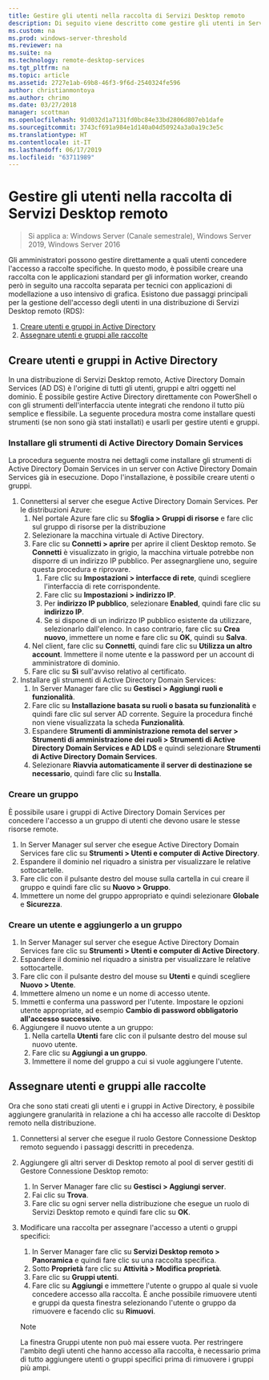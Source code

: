 ```yaml
---
title: Gestire gli utenti nella raccolta di Servizi Desktop remoto
description: Di seguito viene descritto come gestire gli utenti in Servizi Desktop remoto.
ms.custom: na
ms.prod: windows-server-threshold
ms.reviewer: na
ms.suite: na
ms.technology: remote-desktop-services
ms.tgt_pltfrm: na
ms.topic: article
ms.assetid: 2727e1ab-69b8-46f3-9f6d-2540324fe596
author: christianmontoya
ms.author: chrimo
ms.date: 03/27/2018
manager: scottman
ms.openlocfilehash: 91d032d1a7131fd0bc84e33bd2806d807eb1dafe
ms.sourcegitcommit: 3743cf691a984e1d140a04d50924a3a0a19c3e5c
ms.translationtype: HT
ms.contentlocale: it-IT
ms.lasthandoff: 06/17/2019
ms.locfileid: "63711989"
---
```

# <a name="manage-users-in-your-rds-collection"></a>Gestire gli utenti nella raccolta di Servizi Desktop remoto

>Si applica a: Windows Server (Canale semestrale), Windows Server 2019, Windows Server 2016

Gli amministratori possono gestire direttamente a quali utenti concedere l'accesso a raccolte specifiche. In questo modo, è possibile creare una raccolta con le applicazioni standard per gli information worker, creando però in seguito una raccolta separata per tecnici con applicazioni di modellazione a uso intensivo di grafica. Esistono due passaggi principali per la gestione dell'accesso degli utenti in una distribuzione di Servizi Desktop remoto (RDS):

1.  [Creare utenti e gruppi in Active Directory](#create-your-users-and-groups-in-active-directory)
2.  [Assegnare utenti e gruppi alle raccolte](#assign-users-and-groups-to-collections)


## <a name="create-your-users-and-groups-in-active-directory"></a>Creare utenti e gruppi in Active Directory

In una distribuzione di Servizi Desktop remoto, Active Directory Domain Services (AD DS) è l'origine di tutti gli utenti, gruppi e altri oggetti nel dominio. È possibile gestire Active Directory direttamente con PowerShell o con gli strumenti dell'interfaccia utente integrati che rendono il tutto più semplice e flessibile. La seguente procedura mostra come installare questi strumenti (se non sono già stati installati) e usarli per gestire utenti e gruppi.

### <a name="install-ad-ds-tools"></a>Installare gli strumenti di Active Directory Domain Services

La procedura seguente mostra nei dettagli come installare gli strumenti di Active Directory Domain Services in un server con Active Directory Domain Services già in esecuzione. Dopo l'installazione, è possibile creare utenti o gruppi.

1. Connettersi al server che esegue Active Directory Domain Services. Per le distribuzioni Azure:
   1. Nel portale Azure fare clic su **Sfoglia > Gruppi di risorse** e fare clic sul gruppo di risorse per la distribuzione
   2. Selezionare la macchina virtuale di Active Directory.
   3. Fare clic su **Connetti > aprire** per aprire il client Desktop remoto. Se **Connetti** è visualizzato in grigio, la macchina virtuale potrebbe non disporre di un indirizzo IP pubblico. Per assegnargliene uno, seguire questa procedura e riprovare.
      1. Fare clic su **Impostazioni > interfacce di rete**, quindi scegliere l'interfaccia di rete corrispondente.
      2. Fare clic su **Impostazioni > indirizzo IP**.
      3. Per **indirizzo IP pubblico**, selezionare **Enabled**, quindi fare clic su **indirizzo IP**.
      4. Se si dispone di un indirizzo IP pubblico esistente da utilizzare, selezionarlo dall'elenco. In caso contrario, fare clic su **Crea nuovo**, immettere un nome e fare clic su **OK**, quindi su **Salva**.
   4. Nel client, fare clic su **Connetti**, quindi fare clic su **Utilizza un altro account**. Immettere il nome utente e la password per un account di amministratore di dominio.
   5. Fare clic su **Sì** sull'avviso relativo al certificato.
2. Installare gli strumenti di Active Directory Domain Services:
   1. In Server Manager fare clic su **Gestisci > Aggiungi ruoli e funzionalità**.
   2. Fare clic su **Installazione basata su ruoli o basata su funzionalità** e quindi fare clic sul server AD corrente. Seguire la procedura finché non viene visualizzata la scheda **Funzionalità**.
   3. Espandere **Strumenti di amministrazione remota del server > Strumenti di amministrazione dei ruoli > Strumenti di Active Directory Domain Services e AD LDS** e quindi selezionare **Strumenti di Active Directory Domain Services**.
   4. Selezionare **Riavvia automaticamente il server di destinazione se necessario**, quindi fare clic su **Installa**.

### <a name="create-a-group"></a>Creare un gruppo

È possibile usare i gruppi di Active Directory Domain Services per concedere l'accesso a un gruppo di utenti che devono usare le stesse risorse remote.

1. In Server Manager sul server che esegue Active Directory Domain Services fare clic su **Strumenti > Utenti e computer di Active Directory**.
2. Espandere il dominio nel riquadro a sinistra per visualizzare le relative sottocartelle.
3. Fare clic con il pulsante destro del mouse sulla cartella in cui creare il gruppo e quindi fare clic su **Nuovo > Gruppo**.
4. Immettere un nome del gruppo appropriato e quindi selezionare **Globale** e **Sicurezza**.

### <a name="create-a-user-and-add-to-a-group"></a>Creare un utente e aggiungerlo a un gruppo
1. In Server Manager sul server che esegue Active Directory Domain Services fare clic su **Strumenti > Utenti e computer di Active Directory**.
2. Espandere il dominio nel riquadro a sinistra per visualizzare le relative sottocartelle.
3. Fare clic con il pulsante destro del mouse su **Utenti** e quindi scegliere **Nuovo > Utente**.
4. Immettere almeno un nome e un nome di accesso utente.
5. Immetti e conferma una password per l'utente. Impostare le opzioni utente appropriate, ad esempio **Cambio di password obbligatorio all'accesso successivo**.
6. Aggiungere il nuovo utente a un gruppo:
   1. Nella cartella **Utenti** fare clic con il pulsante destro del mouse sul nuovo utente.
   2. Fare clic su **Aggiungi a un gruppo**.
   3. Immettere il nome del gruppo a cui si vuole aggiungere l'utente.

## <a name="assign-users-and-groups-to-collections"></a>Assegnare utenti e gruppi alle raccolte
Ora che sono stati creati gli utenti e i gruppi in Active Directory, è possibile aggiungere granularità in relazione a chi ha accesso alle raccolte di Desktop remoto nella distribuzione.

1. Connettersi al server che esegue il ruolo Gestore Connessione Desktop remoto seguendo i passaggi descritti in precedenza.
2. Aggiungere gli altri server di Desktop remoto al pool di server gestiti di Gestore Connessione Desktop remoto:
   1. In Server Manager fare clic su **Gestisci > Aggiungi server**.
   2. Fai clic su **Trova**.
   3. Fare clic su ogni server nella distribuzione che esegue un ruolo di Servizi Desktop remoto e quindi fare clic su **OK**.
3. Modificare una raccolta per assegnare l'accesso a utenti o gruppi specifici:
   1. In Server Manager fare clic su **Servizi Desktop remoto > Panoramica** e quindi fare clic su una raccolta specifica.
   2. Sotto **Proprietà** fare clic su **Attività > Modifica proprietà**.
   3. Fare clic su **Gruppi utenti**.
   4. Fare clic su **Aggiungi** e immettere l'utente o gruppo al quale si vuole concedere accesso alla raccolta. È anche possibile rimuovere utenti e gruppi da questa finestra selezionando l'utente o gruppo da rimuovere e facendo clic su **Rimuovi**. 
   
   >[!NOTE] 
   > La finestra Gruppi utente non può mai essere vuota. Per restringere l'ambito degli utenti che hanno accesso alla raccolta, è necessario prima di tutto aggiungere utenti o gruppi specifici prima di rimuovere i gruppi più ampi.